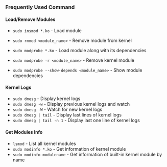 ### Frequently Used Command
#### Load/Remove Modules
- `sudo insmod *.ko`														- Load module
- `sudo rmmod <module_name>`										- Remove module from kernel

- `sudo modprobe *.ko`													- Load module along with its dependencies
- `sudo modprobe -r <module_name>`							- Remove kernel module
- `sudo modprobe --show-depends <module_name>` 	- Show module dependencies

#### Kernel Logs
- `sudo dmesg`								- Display kernel logs
- `sudo dmesg -w`							- Display previous kernel logs and watch
- `sudo dmesg -W`							- Watch for new kernel logs
- `sudo dmesg | tail`					- Display last lines of kernel logs
- `sudo dmesg | tail -n 1`		- Display last one line of kernel logs

#### Get Modules Info
- `lsmod`											- List all kernel modules
- `sudo modinfo *.ko`					- Get information of kernel module
- `sudo modinfo modulename`		- Get information of built-in kernel module by name
